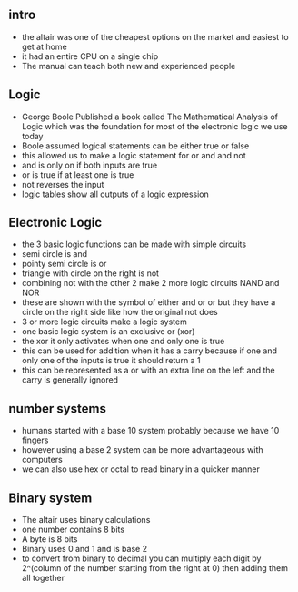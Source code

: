 ## intro

* the altair was one of the cheapest options on the market and easiest to get at home
* it had an entire CPU on a single chip
* The manual can teach both new and experienced people

## Logic

* George Boole Published a book called The Mathematical Analysis of Logic which was the foundation for most of the electronic logic we use today
* Boole assumed logical statements can be either true or false
* this allowed us to make a logic statement for or and and not
* and is only on if both inputs are true
* or is true if at least one is true
* not reverses the input
* logic tables show all outputs of a logic expression

## Electronic Logic

* the 3 basic logic functions can be made with simple circuits
* semi circle is and
* pointy semi circle is or
* triangle with circle on the right is not
* combining not with the other 2 make 2 more logic circuits NAND and NOR
* these are shown with the symbol of either and or or but they have a circle on the right side like how the original not does
* 3 or more logic circuits make a logic system
* one basic logic system is an exclusive or (xor)
* the xor it only activates when one and only one is true
* this can be used for addition when it has a carry because if one and only one of the inputs is true it should return a 1
* this can be represented as a or with an extra line on the left and the carry is generally ignored

## number systems

* humans started with a base 10 system probably because we have 10 fingers
* however using a base 2 system can be more advantageous with computers
* we can also use hex or octal to read binary in a quicker manner

## Binary system

* The altair uses binary calculations
* one number contains 8 bits
* A byte is 8 bits
* Binary uses 0 and 1 and is base 2
* to convert from binary to decimal you can multiply each digit by 2^(column of the number starting from the right at 0) then adding them all together



